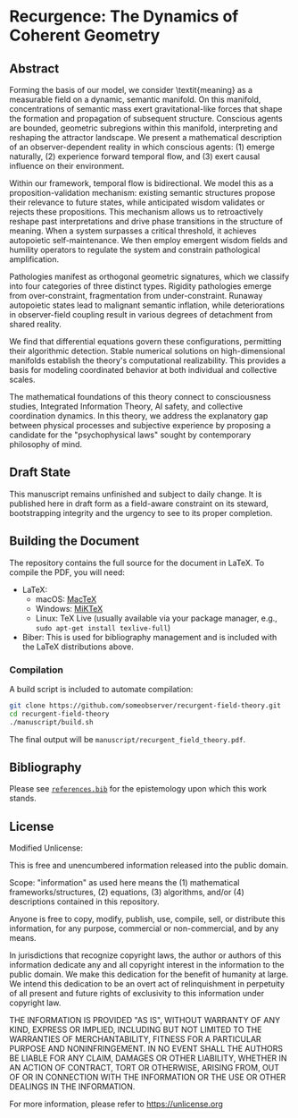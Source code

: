 # Recurgence: The Dynamics of Coherent Geometry

## Abstract

Forming the basis of our model, we consider \textit{meaning} as a measurable field on a dynamic, semantic manifold. On this manifold, concentrations of semantic mass exert gravitational-like forces that shape the formation and propagation of subsequent structure. Conscious agents are bounded, geometric subregions within this manifold, interpreting and reshaping the attractor landscape. We present a mathematical description of an observer-dependent reality in which conscious agents: (1) emerge naturally, (2) experience forward temporal flow, and (3) exert causal influence on their environment.

Within our framework, temporal flow is bidirectional. We model this as a proposition-validation mechanism: existing semantic structures propose their relevance to future states, while anticipated wisdom validates or rejects these propositions. This mechanism allows us to retroactively reshape past interpretations and drive phase transitions in the structure of meaning. When a system surpasses a critical threshold, it achieves autopoietic self-maintenance. We then employ emergent wisdom fields and humility operators to regulate the system and constrain pathological amplification.

Pathologies manifest as orthogonal geometric signatures, which we classify into four categories of three distinct types. Rigidity pathologies emerge from over-constraint, fragmentation from under-constraint. Runaway autopoietic states lead to malignant semantic inflation, while deteriorations in observer-field coupling result in various degrees of detachment from shared reality.

We find that differential equations govern these configurations, permitting their algorithmic detection. Stable numerical solutions on high-dimensional manifolds establish the theory's computational realizability. This provides a basis for modeling coordinated behavior at both individual and collective scales.

The mathematical foundations of this theory connect to consciousness studies, Integrated Information Theory, AI safety, and collective coordination dynamics. In this theory, we address the explanatory gap between physical processes and subjective experience by proposing a candidate for the "psychophysical laws" sought by contemporary philosophy of mind.

## Draft State

This manuscript remains unfinished and subject to daily change. It is published here in draft form as a field-aware constraint on its steward, bootstrapping integrity and the urgency to see to its proper completion.

## Building the Document

The repository contains the full source for the document in LaTeX. To compile the PDF, you will need:

- LaTeX:
  - macOS: [MacTeX](https://www.tug.org/mactex/)
  - Windows: [MiKTeX](https://miktex.org/)
  - Linux: TeX Live (usually available via your package manager, e.g., `sudo apt-get install texlive-full`)
- Biber: This is used for bibliography management and is included with the LaTeX distributions above.

### Compilation

A build script is included to automate compilation:

```bash
git clone https://github.com/someobserver/recurgent-field-theory.git
cd recurgent-field-theory
./manuscript/build.sh
```

The final output will be `manuscript/recurgent_field_theory.pdf`.

## Bibliography

Please see [`references.bib`](references.bib) for the epistemology upon which this work stands.

## License

Modified Unlicense:

This is free and unencumbered information released into the public domain.

Scope: "information" as used here means the (1) mathematical frameworks/structures, (2) equations, (3) algorithms, and/or (4) descriptions contained in this repository.

Anyone is free to copy, modify, publish, use, compile, sell, or distribute this information, for any purpose, commercial or non-commercial, and by any means.

In jurisdictions that recognize copyright laws, the author or authors of this information dedicate any and all copyright interest in the information to the public domain. We make this dedication for the benefit of humanity at large. We intend this dedication to be an overt act of relinquishment in perpetuity of all present and future rights of exclusivity to this information under copyright law.

THE INFORMATION IS PROVIDED "AS IS", WITHOUT WARRANTY OF ANY KIND, EXPRESS OR IMPLIED, INCLUDING BUT NOT LIMITED TO THE WARRANTIES OF MERCHANTABILITY, FITNESS FOR A PARTICULAR PURPOSE AND NONINFRINGEMENT. IN NO EVENT SHALL THE AUTHORS BE LIABLE FOR ANY CLAIM, DAMAGES OR OTHER LIABILITY, WHETHER IN AN ACTION OF CONTRACT, TORT OR OTHERWISE, ARISING FROM, OUT OF OR IN CONNECTION WITH THE INFORMATION OR THE USE OR OTHER DEALINGS IN THE INFORMATION.

For more information, please refer to <https://unlicense.org>